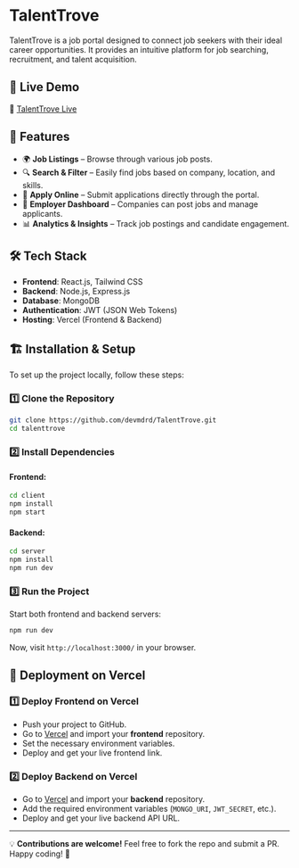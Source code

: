 # TalentTrove  

TalentTrove is a job portal designed to connect job seekers with their ideal career opportunities. It provides an intuitive platform for job searching, recruitment, and talent acquisition.  

## 🚀 Live Demo  
🔗 [TalentTrove Live](https://talenttrove.live/)  

## 📌 Features  
- 🌍 **Job Listings** – Browse through various job posts.  
- 🔍 **Search & Filter** – Easily find jobs based on company, location, and skills.  
- 📝 **Apply Online** – Submit applications directly through the portal.  
- 👥 **Employer Dashboard** – Companies can post jobs and manage applicants.  
- 📊 **Analytics & Insights** – Track job postings and candidate engagement.  

## 🛠️ Tech Stack  
- **Frontend**: React.js, Tailwind CSS  
- **Backend**: Node.js, Express.js  
- **Database**: MongoDB  
- **Authentication**: JWT (JSON Web Tokens)  
- **Hosting**: Vercel (Frontend & Backend)  

## 🏗️ Installation & Setup  
To set up the project locally, follow these steps:  

### 1️⃣ Clone the Repository  
```sh  
git clone https://github.com/devmdrd/TalentTrove.git
cd talenttrove  
```

### 2️⃣ Install Dependencies  
#### Frontend:  
```sh  
cd client  
npm install  
npm start  
```  
#### Backend:  
```sh  
cd server  
npm install  
npm run dev  
```

### 3️⃣ Run the Project  
Start both frontend and backend servers:  
```sh  
npm run dev  
```  
Now, visit `http://localhost:3000/` in your browser.  

## 🚀 Deployment on Vercel  
### 1️⃣ Deploy Frontend on Vercel  
- Push your project to GitHub.  
- Go to [Vercel](https://vercel.com/) and import your **frontend** repository.  
- Set the necessary environment variables.  
- Deploy and get your live frontend link.  

### 2️⃣ Deploy Backend on Vercel  
- Go to [Vercel](https://vercel.com/) and import your **backend** repository.  
- Add the required environment variables (`MONGO_URI`, `JWT_SECRET`, etc.).  
- Deploy and get your live backend API URL.  

---  

💡 **Contributions are welcome!** Feel free to fork the repo and submit a PR. Happy coding! 🎉

